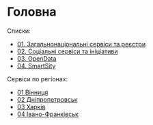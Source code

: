 # Головна

Списки:

* [01. Загальнонаціональні сервіси та реєстри](https://github.com/DevRainSolutions/KyivSmartCity/wiki/government)
* [02. Соціальні сервіси та ініціативи](https://github.com/DevRainSolutions/KyivSmartCity/wiki/social)
* [03. OpenData]()
* [04. SmartSity]()

Сервіси по регіонах:

* [01 Вінниця]()
* [02 Дніпропетровськ]()
* [03 Харків]()
* [04 Івано-Франківськ]()